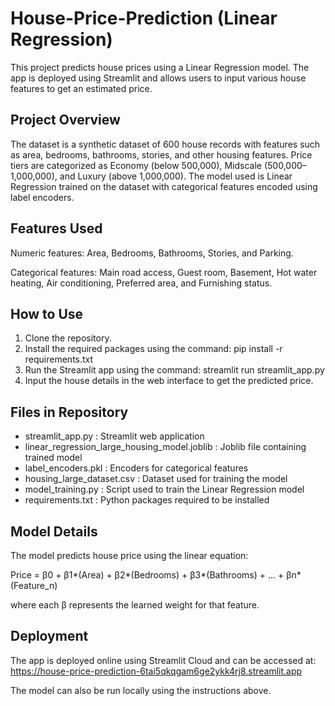 # House-Price-Prediction (Linear Regression)

This project predicts house prices using a Linear Regression model. The app is deployed using Streamlit and allows users to input various house features to get an estimated price.

Project Overview
----------------
The dataset is a synthetic dataset of 600 house records with features such as area, bedrooms, bathrooms, stories, and other housing features. Price tiers are categorized as Economy (below 500,000), Midscale (500,000–1,000,000), and Luxury (above 1,000,000). The model used is Linear Regression trained on the dataset with categorical features encoded using label encoders.

Features Used
-------------
Numeric features: Area, Bedrooms, Bathrooms, Stories, and Parking. 

Categorical features: Main road access, Guest room, Basement, Hot water heating, Air conditioning, Preferred area, and Furnishing status.

How to Use
----------
1. Clone the repository.
2. Install the required packages using the command: pip install -r requirements.txt
3. Run the Streamlit app using the command: streamlit run streamlit_app.py
4. Input the house details in the web interface to get the predicted price.

Files in Repository
-------------------
- streamlit_app.py : Streamlit web application
- linear_regression_large_housing_model.joblib : Joblib file containing trained model
- label_encoders.pkl : Encoders for categorical features
- housing_large_dataset.csv : Dataset used for training the model
- model_training.py : Script used to train the Linear Regression model
- requirements.txt : Python packages required to be installed

Model Details
--------------
The model predicts house price using the linear equation:

Price = β0 + β1*(Area) + β2*(Bedrooms) + β3*(Bathrooms) + ... + βn*(Feature_n)

where each β represents the learned weight for that feature.

Deployment
----------
The app is deployed online using Streamlit Cloud and can be accessed at: https://house-price-prediction-6tai5qkqgam6ge2ykk4rj8.streamlit.app

The model can also be run locally using the instructions above.


